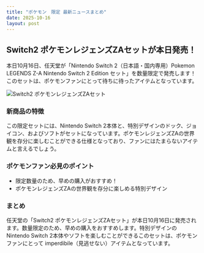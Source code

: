 ```yaml
---
title: "ポケモン　限定 最新ニュースまとめ"
date: 2025-10-16
layout: post
---
```



## Switch2 ポケモンレジェンズZAセットが本日発売！

本日10月16日、任天堂が「Nintendo Switch 2（日本語・国内専用）Pokemon LEGENDS Z-A Nintendo Switch 2 Edition セット」を数量限定で発売します！このセットは、ポケモンファンにとって待ちに待ったアイテムとなっています。

![Switch2 ポケモンレジェンズZAセット](https://example.com/image.jpg)

### 新商品の特徴
この限定セットには、Nintendo Switch 2本体と、特別デザインのドック、ジョイコン、およびソフトがセットになっています。ポケモンレジェンズZAの世界観を存分に楽しむことができる仕様となっており、ファンにはたまらないアイテムと言えるでしょう。

### ポケモンファン必見のポイント
- 限定数量のため、早めの購入がおすすめ！
- ポケモンレジェンズZAの世界観を存分に楽しめる特別デザイン

### まとめ
任天堂の「Switch2 ポケモンレジェンズZAセット」が本日10月16日に発売されます。数量限定のため、早めの購入をおすすめします。特別デザインのNintendo Switch 2本体やソフトを楽しむことができるこのセットは、ポケモンファンにとって imperdibile（見逃せない）アイテムとなっています。